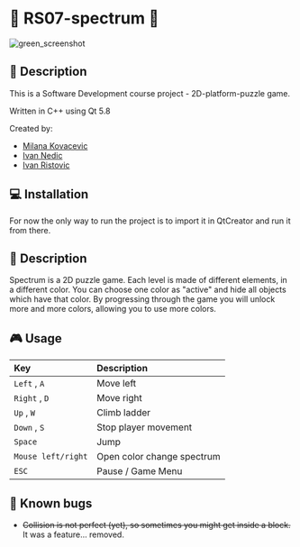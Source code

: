 # :rainbow: RS07-spectrum :rainbow:

![green_screenshot](https://github.com/MATF-RS17/RS07-spectrum/blob/master/screenshots/06_2017-06-05.gif)

## :page_facing_up: Description
This is a Software Development course project - 2D-platform-puzzle game.

Written in C++ using Qt 5.8

Created by:
- [Milana Kovacevic](https://github.com/milana-kovacevic)
- [Ivan Nedic](https://github.com/asdf12346)
- [Ivan Ristovic](https://github.com/ivan-ristovic)

## :computer: Installation
For now the only way to run the project is to import it in QtCreator and run it from there.

## :page_facing_up: Description
Spectrum is a 2D puzzle game.
Each level is made of different elements, in a different color. You can choose one color as "active" and hide all objects which have that color.
By progressing through the game you will unlock more and more colors, allowing you to use more colors.

## :video_game: Usage
| **Key** | **Description** |
| :---  | :--- |
| ```Left``` , ```A``` | Move left |
| ```Right``` , ```D``` | Move right |
| ```Up``` , ```W``` | Climb ladder |
| ```Down``` , ```S``` | Stop player movement |
| ```Space``` | Jump |
| ```Mouse left/right``` | Open color change spectrum |
| ```ESC``` | Pause / Game Menu |

## :bug: Known bugs
* ~~Collision is not perfect (yet), so sometimes you might get inside a block.~~ It was a feature... removed.
